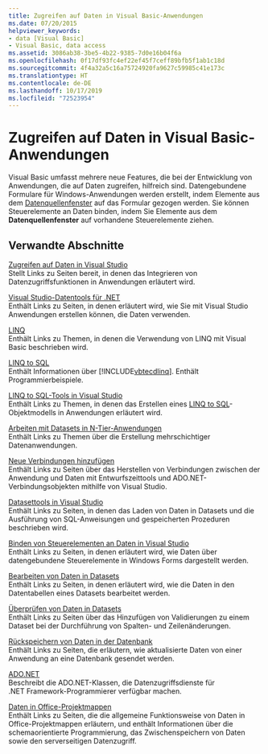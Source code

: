 ```yaml
---
title: Zugreifen auf Daten in Visual Basic-Anwendungen
ms.date: 07/20/2015
helpviewer_keywords:
- data [Visual Basic]
- Visual Basic, data access
ms.assetid: 3086ab38-3be5-4b22-9385-7d0e16b04f6a
ms.openlocfilehash: 0f17df93fc4ef22ef45f7ceff89bfb5f1ab1c18d
ms.sourcegitcommit: 4f4a32a5c16a75724920fa9627c59985c41e173c
ms.translationtype: HT
ms.contentlocale: de-DE
ms.lasthandoff: 10/17/2019
ms.locfileid: "72523954"
---
```

# <a name="accessing-data-in-visual-basic-applications"></a>Zugreifen auf Daten in Visual Basic-Anwendungen

Visual Basic umfasst mehrere neue Features, die bei der Entwicklung von Anwendungen, die auf Daten zugreifen, hilfreich sind. Datengebundene Formulare für Windows-Anwendungen werden erstellt, indem Elemente aus dem [Datenquellenfenster](/visualstudio/data-tools/add-new-data-sources) auf das Formular gezogen werden. Sie können Steuerelemente an Daten binden, indem Sie Elemente aus dem **Datenquellenfenster** auf vorhandene Steuerelemente ziehen.

## <a name="related-sections"></a>Verwandte Abschnitte

[Zugreifen auf Daten in Visual Studio](/visualstudio/data-tools/)  
Stellt Links zu Seiten bereit, in denen das Integrieren von Datenzugriffsfunktionen in Anwendungen erläutert wird.

[Visual Studio-Datentools für .NET](/visualstudio/data-tools/visual-studio-data-tools-for-dotnet)  
Enthält Links zu Seiten, in denen erläutert wird, wie Sie mit Visual Studio Anwendungen erstellen können, die Daten verwenden.

[LINQ](../../visual-basic/programming-guide/language-features/linq/index.md)  
Enthält Links zu Themen, in denen die Verwendung von LINQ mit Visual Basic beschrieben wird.

[LINQ to SQL](../../framework/data/adonet/sql/linq/index.md)  
Enthält Informationen über [!INCLUDE[vbtecdlinq](~/includes/vbtecdlinq-md.md)]. Enthält Programmierbeispiele.  

[LINQ to SQL-Tools in Visual Studio](/visualstudio/data-tools/linq-to-sql-tools-in-visual-studio2)  
Enthält Links zu Themen, in denen das Erstellen eines [LINQ to SQL](../../framework/data/adonet/sql/linq/index.md)-Objektmodells in Anwendungen erläutert wird.

[Arbeiten mit Datasets in N-Tier-Anwendungen](/visualstudio/data-tools/work-with-datasets-in-n-tier-applications)  
Enthält Links zu Themen über die Erstellung mehrschichtiger Datenanwendungen.

[Neue Verbindungen hinzufügen](/visualstudio/data-tools/add-new-connections)  
Enthält Links zu Seiten über das Herstellen von Verbindungen zwischen der Anwendung und Daten mit Entwurfszeittools und ADO.NET-Verbindungsobjekten mithilfe von Visual Studio.

[Datasettools in Visual Studio](/visualstudio/data-tools/dataset-tools-in-visual-studio)  
Enthält Links zu Seiten, in denen das Laden von Daten in Datasets und die Ausführung von SQL-Anweisungen und gespeicherten Prozeduren beschrieben wird.  

[Binden von Steuerelementen an Daten in Visual Studio](/visualstudio/data-tools/bind-controls-to-data-in-visual-studio)  
Enthält Links zu Seiten, in denen erläutert wird, wie Daten über datengebundene Steuerelemente in Windows Forms dargestellt werden.

[Bearbeiten von Daten in Datasets](/visualstudio/data-tools/edit-data-in-datasets)  
Enthält Links zu Seiten, in denen erläutert wird, wie die Daten in den Datentabellen eines Datasets bearbeitet werden.  

[Überprüfen von Daten in Datasets](/visualstudio/data-tools/validate-data-in-datasets)  
Enthält Links zu Seiten über das Hinzufügen von Validierungen zu einem Dataset bei der Durchführung von Spalten- und Zeilenänderungen.

[Rückspeichern von Daten in der Datenbank](/visualstudio/data-tools/save-data-back-to-the-database)  
Enthält Links zu Seiten, die erläutern, wie aktualisierte Daten von einer Anwendung an eine Datenbank gesendet werden.

[ADO.NET](../../framework/data/adonet/index.md)  
Beschreibt die ADO.NET-Klassen, die Datenzugriffsdienste für .NET Framework-Programmierer verfügbar machen.

[Daten in Office-Projektmappen](/visualstudio/vsto/data-in-office-solutions)  
Enthält Links zu Seiten, die die allgemeine Funktionsweise von Daten in Office-Projektmappen erläutern, und enthält Informationen über die schemaorientierte Programmierung, das Zwischenspeichern von Daten sowie den serverseitigen Datenzugriff.

